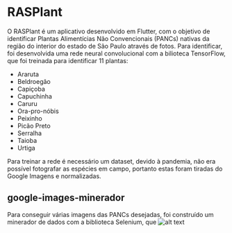 # RASPlant

  O RASPlant é um aplicativo desenvolvido em Flutter, com o objetivo de identificar Plantas Alimentícias Não Convencionais (PANCs) nativas da região do interior do estado de São Paulo através de fotos. Para identificar, foi desenvolvida uma rede neural convolucional com a bilioteca TensorFlow, que foi treinada para identificar 11 plantas:
 * Araruta
 * Beldroegão
 * Capiçoba
 * Capuchinha
 * Caruru
 * Ora-pro-nóbis
 * Peixinho
 * Picão Preto
 * Serralha
 * Taioba
 * Urtiga
 
 Para treinar a rede é necessário um dataset, devido à pandemia, não era possível fotografar as espécies em campo, portanto estas foram tiradas do Google Imagens e normalizadas.

## google-images-minerador
  Para conseguir várias imagens das PANCs desejadas, foi construído um minerador de dados com a biblioteca Selenium, que 
  ![alt text](https://github.com/matheoxz/identificacao-vegetal/blob/master/.imagens_readme/Screenshot%20from%202020-11-25%2019-29-52.png)

